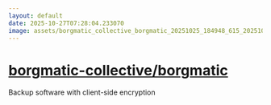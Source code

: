 ```yaml
---
layout: default
date: 2025-10-27T07:28:04.233070
image: assets/borgmatic_collective_borgmatic_20251025_184948_615_20251025_225859_85ce61--20251026T005914156--cropped.png
---
```


# [borgmatic-collective/borgmatic](https://github.com/borgmatic-collective/borgmatic/)

Backup software with client-side encryption
